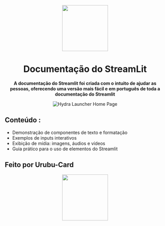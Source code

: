 <div align="center">

[<img src="https://media.datacamp.com/legacy/v1727712679/image_0dd3c66c35.png" width="144"/>](https://documentacaodourubu.streamlit.app)

  <h1 align="center">Documentação do StreamLit</h1>

  <p align="center">
    <strong>A documentação do Streamlit foi criada com o intuito de ajudar as pessoas, oferecendo uma versão mais fácil e em português de toda a documentação do Streamlit</strong>
  </p>



![Hydra Launcher Home Page](https://cdn.discordapp.com/attachments/1126193178295423057/1371484813919387648/image.png?ex=68234e44&is=6821fcc4&hm=1e595fdd44d08459e4066af70dfa3bbf13320cda0ea65a6bec070d4c4f1ba030&)

</div>

## Conteúdo :

- Demonstração de componentes de texto e formatação
- Exemplos de inputs interativos
- Exibição de mídia: imagens, áudios e vídeos
- Guia prático para o uso de elementos do Streamlit

## Feito por Urubu-Card
<div align="center">


<a href="https://github.com/Urubu-Card/streamlitdocument/graphs/contributors">
  <img src="https://cdn.discordapp.com/attachments/1126193178295423057/1371486549589622806/1c0f30118944ff98d300099d8c683780.gif?ex=68234fe2&is=6821fe62&hm=b4497dfaaa8d10440ee7980efbeda3eb0229dd59d63923bebc32499dea2c9e89&" width="144"/>
</a>


